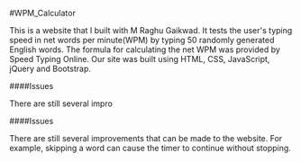 #WPM_Calculator

This is a website that I built with M Raghu Gaikwad. It tests the user's typing speed in net words per minute(WPM) by typing 50 randomly generated English words. The formula for calculating the net WPM was provided by Speed Typing Online. Our site was built using HTML, CSS, JavaScript, jQuery and Bootstrap.

####Issues

There are still several impro

####Issues

There are still several improvements that can be made to the website. For example, skipping a word can cause the timer to continue without stopping.
